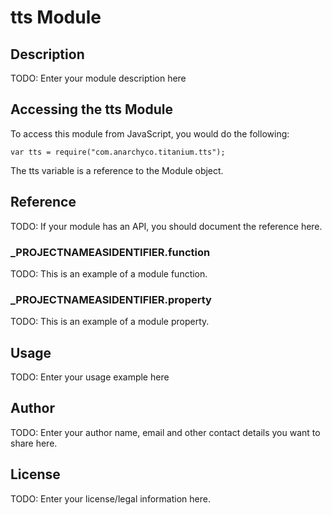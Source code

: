 # tts Module

## Description

TODO: Enter your module description here

## Accessing the tts Module

To access this module from JavaScript, you would do the following:

	var tts = require("com.anarchyco.titanium.tts");

The tts variable is a reference to the Module object.	

## Reference

TODO: If your module has an API, you should document
the reference here.

### ___PROJECTNAMEASIDENTIFIER__.function

TODO: This is an example of a module function.

### ___PROJECTNAMEASIDENTIFIER__.property

TODO: This is an example of a module property.

## Usage

TODO: Enter your usage example here

## Author

TODO: Enter your author name, email and other contact
details you want to share here. 

## License

TODO: Enter your license/legal information here.
